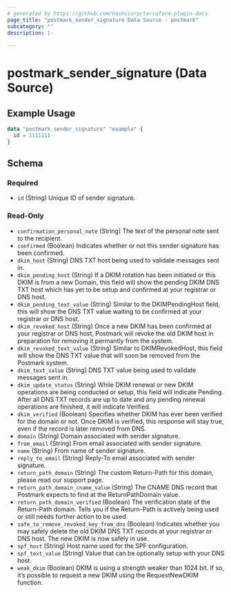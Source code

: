 ```yaml
---
# generated by https://github.com/hashicorp/terraform-plugin-docs
page_title: "postmark_sender_signature Data Source - postmark"
subcategory: ""
description: |-
  
---
```


# postmark_sender_signature (Data Source)



## Example Usage

```terraform
data "postmark_sender_signature" "example" {
  id = 1111111
}
```

<!-- schema generated by tfplugindocs -->
## Schema

### Required

- `id` (String) Unique ID of sender signature.

### Read-Only

- `confirmation_personal_note` (String) The text of the personal note sent to the recipient.
- `confirmed` (Boolean) Indicates whether or not this sender signature has been confirmed.
- `dkim_host` (String) DNS TXT host being used to validate messages sent in.
- `dkim_pending_host` (String) If a DKIM rotation has been initiated or this DKIM is from a new Domain, this field will show the pending DKIM DNS TXT host which has yet to be setup and confirmed at your registrar or DNS host.
- `dkim_pending_text_value` (String) Similar to the DKIMPendingHost field, this will show the DNS TXT value waiting to be confirmed at your registrar or DNS host.
- `dkim_revoked_host` (String) Once a new DKIM has been confirmed at your registrar or DNS host, Postmark will revoke the old DKIM host in preparation for removing it permantly from the system.
- `dkim_revoked_text_value` (String) Similar to DKIMRevokedHost, this field will show the DNS TXT value that will soon be removed from the Postmark system.
- `dkim_text_value` (String) DNS TXT value being used to validate messages sent in.
- `dkim_update_status` (String) While DKIM renewal or new DKIM operations are being conducted or setup, this field will indicate Pending. After all DNS TXT records are up to date and any pending renewal operations are finished, it will indicate Verified.
- `dkim_verified` (Boolean) Specifies whether DKIM has ever been verified for the domain or not. Once DKIM is verified, this response will stay true, even if the record is later removed from DNS.
- `domain` (String) Domain associated with sender signature.
- `from_email` (String) From email associated with sender signature.
- `name` (String) From name of sender signature.
- `reply_to_email` (String) Reply-To email associated with sender signature.
- `return_path_domain` (String) The custom Return-Path for this domain, please read our support page.
- `return_path_domain_cname_value` (String) The CNAME DNS record that Postmark expects to find at the ReturnPathDomain value.
- `return_path_domain_verified` (Boolean) The verification state of the Return-Path domain. Tells you if the Return-Path is actively being used or still needs further action to be used.
- `safe_to_remove_revoked_key_from_dns` (Boolean) Indicates whether you may safely delete the old DKIM DNS TXT records at your registrar or DNS host. The new DKIM is now safely in use.
- `spf_host` (String) Host name used for the SPF configuration.
- `spf_text_value` (String) Value that can be optionally setup with your DNS host.
- `weak_dkim` (Boolean) DKIM is using a strength weaker than 1024 bit. If so, it’s possible to request a new DKIM using the RequestNewDKIM function.

